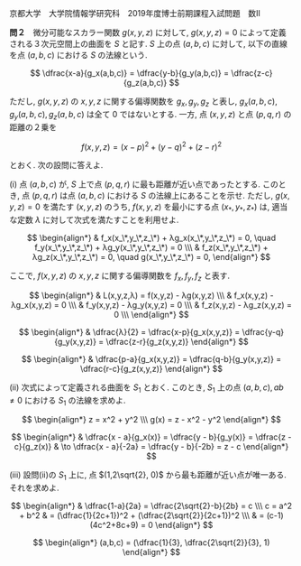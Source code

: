 京都大学　大学院情報学研究科　2019年度博士前期課程入試問題　数II

**問２**　微分可能なスカラー関数 $g(x,y,z)$ に対して, $g(x,y,z) = 0$ によって定義される３次元空間上の曲面を $S$ と記す. $S$ 上の点 $(a,b,c)$ に対して, 以下の直線を点 $(a,b,c)$ における $S$ の法線という.

$$
    \dfrac{x-a}{g_x(a,b,c)} = \dfrac{y-b}{g_y(a,b,c)} = \dfrac{z-c}{g_z(a,b,c)}
$$

ただし, $g(x,y,z)$ の $x,y,z$ に関する偏導関数を $g_x,g_y,g_z$ と表し, $g_x(a,b,c), g_y(a,b,c), g_z(a,b,c)$ は全て $0$ ではないとする. 一方, 点 $(x,y,z)$ と点 $(p,q,r)$ の距離の２乗を 

$$
    f(x,y,z) = (x-p)^2 + (y-q)^2 + (z-r)^2
$$

とおく. 次の設問に答えよ.

(i) 点 $(a,b,c)$ が, $S$ 上で点 $(p,q,r)$ に最も距離が近い点であったとする. このとき, 点 $(p,q,r)$ は点 $(a,b,c)$ における $S$ の法線上にあることを示せ. ただし, $g(x,y,z)=0$ を満たす $(x,y,z)$ のうち, $f(x,y,z)$ を最小にする点 $(x_*,y_*,z_*)$ は, 適当な定数 $λ$ に対して次式を満たすことを利用せよ.

$$
    \begin{align*}
        & f_x(x_\*,y_\*,z_\*) + λg_x(x_\*,y_\*,z_\*) = 0, \quad f_y(x_\*,y_\*,z_\*) + λg_y(x_\*,y_\*,z_\*) = 0 \\\
        & f_z(x_\*,y_\*,z_\*) + λg_z(x_\*,y_\*,z_\*) = 0, \quad g(x_\*,y_\*,z_\*) = 0, 
    \end{align*}
$$

ここで, $f(x,y,z)$ の $x,y,z$ に関する偏導関数を $f_x,f_y,f_z$ と表す.

$$
    \begin{align*}
        & L(x,y,z,λ) = f(x,y,z) - λg(x,y,z) \\\
        & f_x(x,y,z) - λg_x(x,y,z) = 0 \\\
        & f_y(x,y,z) - λg_y(x,y,z) = 0 \\\
        & f_z(x,y,z) - λg_z(x,y,z) = 0 \\\
    \end{align*}
$$

$$
    \begin{align*}
        & \dfrac{λ}{2} = \dfrac{x-p}{g_x(x,y,z)} = \dfrac{y-q}{g_y(x,y,z)} = \dfrac{z-r}{g_z(x,y,z)}
    \end{align*}
$$

$$
    \begin{align*}
        & \dfrac{p-a}{g_x(x,y,z)} = \dfrac{q-b}{g_y(x,y,z)} = \dfrac{r-c}{g_z(x,y,z)}
    \end{align*}
$$


(ii) 次式によって定義される曲面を $S_1$ とおく. このとき, $S_1$ 上の点 $(a,b,c), ab \ne 0$ における $S_1$ の法線を求めよ.

$$
    \begin{align*}  
        z = x^2 + y^2 \\\
        g(x) = z - x^2 - y^2 
    \end{align*}
$$

$$
    \begin{align*}
        & \dfrac{x - a}{g_x(x)} = \dfrac{y - b}{g_y(x)} = \dfrac{z - c}{g_z(x)}  & \to \dfrac{x - a}{-2a} = \dfrac{y - b}{-2b} = z - c 
    \end{align*}
$$

(iii) 設問(ii)の $S_1$ 上に, 点 $(1,2\sqrt{2}, 0)$ から最も距離が近い点が唯一ある. それを求めよ.

$$
    \begin{align*}
        & \dfrac{1-a}{2a} = \dfrac{2\sqrt{2}-b}{2b} = c \\\
        c = a^2 + b^2 & = (\dfrac{1}{2c+1})^2 + (\dfrac{2\sqrt{2}}{2c+1})^2 \\\
        & = (c-1)(4c^2+8c+9) = 0
    \end{align*}
$$

$$
    \begin{align*}
        (a,b,c) = (\dfrac{1}{3}, \dfrac{2\sqrt{2}}{3}, 1)
    \end{align*}
$$